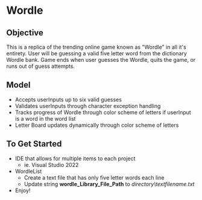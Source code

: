 # Wordle

## Objective

This is a replica of the trending online game known as "Wordle" in all it's entirety. User will be guessing a valid five letter word from the dictionary Wordle bank.
Game ends when user guesses the Wordle, quits the game, or runs out of guess attempts.

## Model

- Accepts userInputs up to six valid guesses
- Validates userInputs through character exception handling
- Tracks progress of Wordle through color scheme of letters if userInput is a word in the word list
- Letter Board updates dynamically through color scheme of letters

## To Get Started

- IDE that allows for multiple items to each project
   - ie. Visual Studio 2022
- WordleList
   - Create a text file that has only five letter words each line
   - Update string **wordle_Library_File_Path** to *directory\textfilename.txt*
- Enjoy!